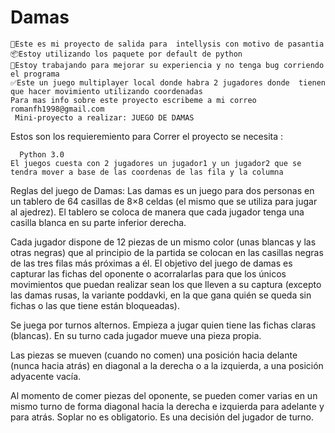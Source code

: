 # Damas
    📆Este es mi proyecto de salida para  intellysis con motivo de pasantia 
    📦Estoy utilizando los paquete por default de python 
    🐛Estoy trabajando para mejorar su experiencia y no tenga bug corriendo el programa 
    ✅Este un juego multiplayer local donde habra 2 jugadores donde  tienen que hacer movimiento utilizando coordenadas
    Para mas info sobre este proyecto escribeme a mi correo romanfh1998@gmail.com
     Mini-proyecto a realizar: JUEGO DE DAMAS
             
   Estos son los requieremiento para Correr el proyecto se necesita :
        
      Python 3.0
    El juegos cuesta con 2 jugadores un jugador1 y un jugador2 que se tendra mover a base de las coordenas de las fila y la columna 
   Reglas del juego de Damas:
    Las damas es un juego para dos personas en un tablero de 64 casillas de 8×8 celdas (el mismo que se utiliza para jugar al ajedrez). El tablero se coloca de manera que cada     jugador tenga una casilla blanca en su parte inferior derecha.

   Cada jugador dispone de 12 piezas de un mismo color (unas blancas y las otras negras) que al principio de la partida se colocan en las casillas negras de las tres filas más    próximas a él. El objetivo del juego de damas es capturar las fichas del oponente o acorralarlas para que los únicos movimientos que puedan realizar sean los que lleven a su   captura (excepto las damas rusas, la variante poddavki, en la que gana quién se queda sin fichas o las que tiene están bloqueadas).

   Se juega por turnos alternos. Empieza a jugar quien tiene las fichas claras (blancas). En su turno cada jugador mueve una pieza propia.

   Las piezas se mueven (cuando no comen) una posición hacia delante (nunca hacia atrás) en diagonal a la derecha o a la izquierda, a una posición adyacente vacía.

   Al momento de comer piezas del oponente, se pueden comer varias en un mismo turno de forma diagonal hacia la derecha e izquierda para adelante y para atrás. Soplar no es       obligatorio. Es una decisión del jugador de turno.
